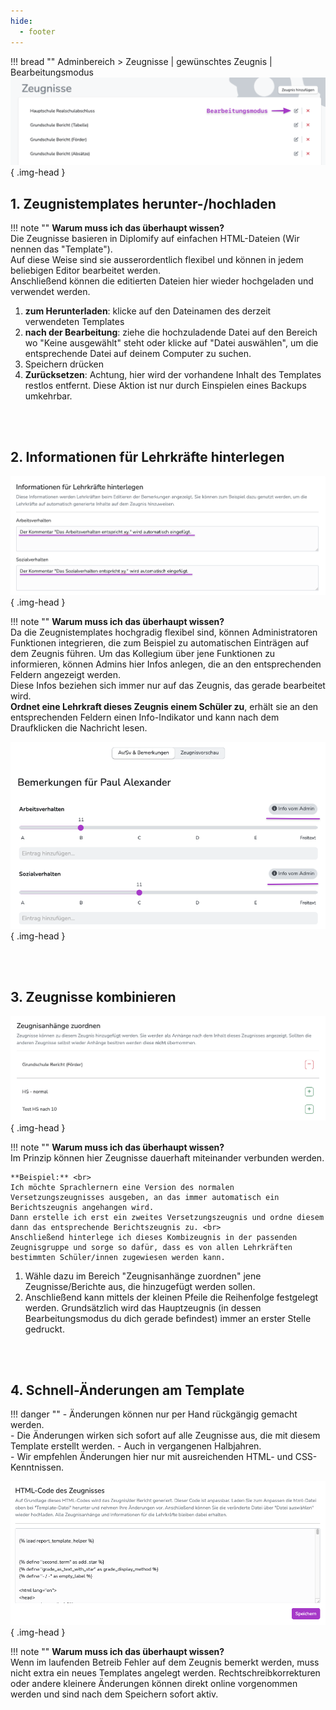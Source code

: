 ```yaml
---
hide:
  - footer
---
```

!!! bread ""
    Adminbereich > Zeugnisse | gewünschtes Zeugnis | Bearbeitungsmodus
![Templates editieren](../../img/01_Administration/reports_edit.png){ .img-head }

## 1. Zeugnistemplates herunter-/hochladen

!!! note ""
    **Warum muss ich das überhaupt wissen?**<br>
    Die Zeugnisse basieren in Diplomify auf einfachen HTML-Dateien (Wir nennen das "Template"). <br>
    Auf diese Weise sind sie ausserordentlich flexibel und können in jedem beliebigen Editor bearbeitet werden. <br>
    Anschließend können die editierten Dateien hier wieder hochgeladen und verwendet werden.

1. **zum Herunterladen**: klicke auf den Dateinamen des derzeit verwendeten Templates
2. **nach der Bearbeitung**: ziehe die hochzuladende Datei auf den Bereich wo "Keine ausgewählt" steht oder klicke auf "Datei auswählen", um die entsprechende Datei auf deinem Computer zu suchen.
3. Speichern drücken
3. **Zurücksetzen**: Achtung, hier wird der vorhandene Inhalt des Templates restlos entfernt. Diese Aktion ist nur durch Einspielen eines Backups umkehrbar.

<br>
<br>

## 2. Informationen für Lehrkräfte hinterlegen
![Admininfos](../../img/01_Administration/admininfos.png){ .img-head }

!!! note ""
    **Warum muss ich das überhaupt wissen?**<br>
    Da die Zeugnistemplates hochgradig flexibel sind, können Administratoren Funktionen integrieren, die zum Beispiel zu automatischen Einträgen auf dem Zeugnis führen.
    Um das Kollegium über jene Funktionen zu informieren, können Admins hier Infos anlegen, die an den entsprechenden Feldern angezeigt werden. <br>
    Diese Infos beziehen sich immer nur auf das Zeugnis, das gerade bearbeitet wird. <br>
    **Ordnet eine Lehrkraft dieses Zeugnis einem Schüler zu**, erhält sie an den entsprechenden Feldern einen Info-Indikator und kann nach dem Draufklicken die Nachricht lesen.


![Info-Indikator](../../img/01_Administration/info_indikator.png){ .img-head }

<br>
<br>

## 3. Zeugnisse kombinieren

![Kombizeugnisse](../../img/01_Administration/kombizeugnisse.png){ .img-head } 

!!! note ""
    **Warum muss ich das überhaupt wissen?**<br>
    Im Prinzip können hier Zeugnisse dauerhaft miteinander verbunden werden. <br>

    **Beispiel:** <br>
    Ich möchte Sprachlernern eine Version des normalen Versetzungszeugnisses ausgeben, an das immer automatisch ein Berichtszeugnis angehangen wird.
    Dann erstelle ich erst ein zweites Versetzungszeugnis und ordne diesem dann das entsprechende Berichtszeugnis zu. <br> 
    Anschließend hinterlege ich dieses Kombizeugnis in der passenden Zeugnisgruppe und sorge so dafür, dass es von allen Lehrkräften bestimmten Schüler/innen zugewiesen werden kann. 

1. Wähle dazu im Bereich "Zeugnisanhänge zuordnen" jene Zeugnisse/Berichte aus, die hinzugefügt werden sollen.
2. Anschließend kann mittels der kleinen Pfeile die Reihenfolge festgelegt werden. Grundsätzlich wird das Hauptzeugnis (in dessen Bearbeitungsmodus du dich gerade befindest) immer an erster Stelle gedruckt.

<br>
<br>

## 4. Schnell-Änderungen am Template
!!! danger ""
    - Änderungen können nur per Hand rückgängig gemacht werden. <br>
    - Die Änderungen wirken sich sofort auf alle Zeugnisse aus, die mit diesem Template erstellt werden. - Auch in vergangenen Halbjahren.<br>
    - Wir empfehlen Änderungen hier nur mit ausreichenden HTML- und CSS-Kenntnissen.<br>


![Admininfos](../../img/01_Administration/html_edit.png){ .img-head }

!!! note ""
    **Warum muss ich das überhaupt wissen?**<br>
    Wenn im laufenden Betreib Fehler auf dem Zeugnis bemerkt werden, muss nicht extra ein neues Templates angelegt werden.
    Rechtschreibkorrekturen oder andere kleinere Änderungen können direkt online vorgenommen werden und sind nach dem Speichern sofort aktiv.
